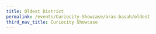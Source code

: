 ```yaml
---
title: Oldest District
permalink: /events/Curiocity-Showcase/bras-basah/oldest
third_nav_title: Curiocity Showcase
---
```

